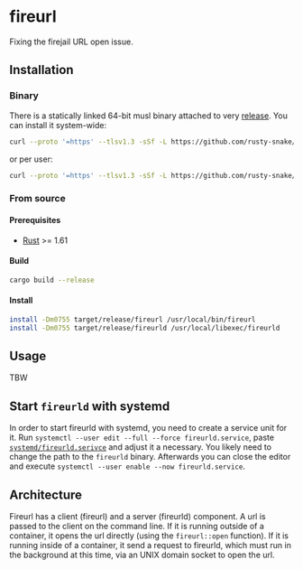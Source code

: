 # fireurl

Fixing the firejail URL open issue.

## Installation

### Binary

There is a statically linked 64-bit musl binary attached to very [release](https://github.com/rusty-snake/fireurl/releases).
You can install it system-wide:

```bash
curl --proto '=https' --tlsv1.3 -sSf -L https://github.com/rusty-snake/fireurl/releases/download/v0.1.0/fireurl-v0.1.0-x86_64-unknown-linux-musl.tar.xz" | tar -xJf- -C /opt/fireurl
```

or per user:

```bash
curl --proto '=https' --tlsv1.3 -sSf -L https://github.com/rusty-snake/fireurl/releases/download/v0.1.0/fireurl-v0.1.0-x86_64-unknown-linux-musl.tar.xz" | tar -xJf- -C ~/.local/opt/fireurl
```


### From source

#### Prerequisites

 - [Rust](https://www.rust-lang.org/) >= 1.61

#### Build

```bash
cargo build --release
```

#### Install

```bash
install -Dm0755 target/release/fireurl /usr/local/bin/fireurl
install -Dm0755 target/release/fireurld /usr/local/libexec/fireurld
```

## Usage

TBW

## Start `fireurld` with systemd

In order to start fireurld with systemd, you need to create a service unit for it.
Run `systemctl --user edit --full --force fireurld.service`, paste [`systemd/fireurld.serivce`](systemd/fireurld.serivce)
and adjust it a necessary. You likely need to change the path to the `fireurld`
binary. Afterwards you can close the editor and execute
`systemctl --user enable --now fireurld.service`.

## Architecture

Fireurl has a client (fireurl) and a server (fireurld) component.
A url is passed to the client on the command line. If it is running outside
of a container, it opens the url directly (using the `fireurl::open` function).
If it is running inside of a container, it send a request to fireurld, which
must run in the background at this time, via an UNIX domain socket to open the
url.
